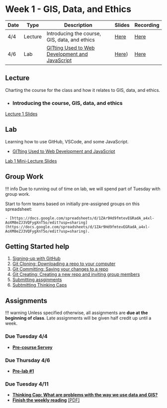 # Week 1 - GIS, Data, and Ethics

Date|Type|Description|Slides|Recording|
|---|----|-----------|------|---------|
|4/4|Lecture|Introducing the course, GIS, data, and ethics|[Here](https://raw.githubusercontent.com/albertkun/23S-ASIAAM-191A/main/docs/materials/AA191_S_W1_Lecture_1.pdf)|[Here](https://cloud.albertmaps.com/s/mtkN7F5jyQqKajD)|
|4/6|Lab|[GITting Used to Web Development and JavaScript](../labs/week1/index.md)|[Here](https://raw.githubusercontent.com/albertkun/23S-ASIAAM-191A/main/docs/materials/AA191_S_W1_Lab_1.pdf))|[Here](https://ucla.zoom.us/rec/share/5gRHDbfTvtad2Uj-j7pHeHPi8lZta-MGhzPFiPUfPtUgwN47qPEBCEZzsbdR1Tuk.aqmSjwYjSZHOybMP)|

## Lecture

Charting the course for the class and how it relates to GIS, data, and ethics.

- ### Introducing the course, GIS, data, and ethics

[Lecture 1 Slides](https://raw.githubusercontent.com/albertkun/23S-ASIAAM-191A/main/docs/materials/AA191_S_W1_Lecture_1.pdf)

## Lab

Learning how to use GitHub, VSCode, and some JavaScript.

- [GITting Used to Web Development and JavaScript](../labs/week1/index.md)

[Lab 1 Mini-Lecture Slides](../materials/AA191_S_W1_Lab_1.pdf)

## Group Work

!!! info
    Due to running out of time on lab, we will spend part of Tuesday with group work.
        
Start to form teams based on initially pre-assigned groups on this spreadsheet: 

    - [https://docs.google.com/spreadsheets/d/1ZAr9Hd9fmtevEGRadA_a4xl-AoXM8eZJ3VQFygXnT5o/edit?usp=sharing](https://docs.google.com/spreadsheets/d/1ZAr9Hd9fmtevEGRadA_a4xl-AoXM8eZJ3VQFygXnT5o/edit?usp=sharing).

## Getting Started help

1. [Signing-up with GitHub](../help/github_sign_up.md)
2. [Git Cloning: Downloading a repo to your computer](../help/git_cloning.md)
3. [Git Committing: Saving your changes to a repo](../help/git_commit.md)
4. [Git Creating: Creating a new repo and inviting group members](../help/git_creating.md)
5. [Submitting assginments](../help/submit.md)
6. [Subtmitting Thinking Caps](../help/thinking_caps.md)
<!-- [Introduction to GIS](./Materials/a_optional_gis.md) -->

## Assignments

!!! warning
    Unless specified otherwise, all assignments are **due at the beginning of class**. Late assignments will be given half credit up until a week.

### Due Tuesday 4/4
- [**Pre-course Servey**](https://cloud.albertmaps.com/apps/forms/s/ED2ro2DG7KRX5eLRsj9gjNMx)

### Due Thursday 4/6

- [**Pre-lab #1**](../assignments/week1/prelab.md)

### Due Tuesday 4/11

- [**Thinking Cap: What are problems with the way we use data and GIS?**](../assignments/week1/thinking_cap.md)
- [**Finish the weekly reading**](../assignments/week1/reading.md) [[PDF]](../materials/readings/An_Introduction_to_Critical_Cartography.pdf)

<!-- ### Due Thursday 4/13

- [**Lab #1: Portfolio**](../assignments/week1/lab_assignment.md)
- [**Group Assignment #1: Repository and Readme**](../assignments/week1/group_assignment.md)
- [Pre-lab](../assignments/week2/prelab.md) -->
